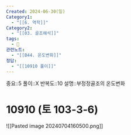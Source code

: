 ```yaml
---
Created: 2024-06-30(일)
Category1:
  - "[[6. 역학]]"
Category2:
  - "[[03. 골조해석]]"
tags:
  - 🧮
관련노트:
  - "[[B44. 온도변화]]"
정답:
  - "[[10910 풀이]]"
---
```

중요::5
풀이::X
반복도::10
설명::부정정골조의 온도변화
#  10910 (토 103-3-6)
![[Pasted image 20240704160500.png]]
